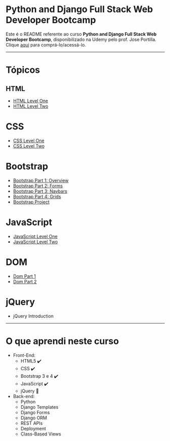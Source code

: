 # Python and Django Full Stack Web Developer Bootcamp

Este é o README referente ao curso **Python and Django Full Stack Web Developer Bootcamp**, disponibilizado na Udemy pelo prof. Jose Portilla. Clique [aqui](https://www.udemy.com/python-and-django-full-stack-web-developer-bootcamp/) para comprá-lo/acessá-lo.

***

# Tópicos

## HTML

* [HTML Level One](https://github.com/guiemi-learning-center/django-portilla/tree/master/HTML/HTML_LEVEL_ONE)
* [HTML Level Two](https://github.com/guiemi-learning-center/django-portilla/tree/master/HTML/HTML_LEVEL_TWO)

# CSS

* [CSS Level One](https://github.com/guiemi-learning-center/django-portilla/tree/master/CSS/CSS_LEVEL_ONE)
* [CSS Level Two](https://github.com/guiemi-learning-center/django-portilla/tree/master/CSS/CSS_LEVEL_TWO)

# Bootstrap

* [Bootstrap Part 1: Overview](https://github.com/guiemi-learning-center/django-portilla/tree/master/Bootstrap)
* [Bootstrap Part 2: Forms](https://github.com/guiemi-learning-center/django-portilla/tree/master/Bootstrap/Bootstrap_Part_Two_Forms)
* [Bootstrap Part 3: Navbars](https://github.com/guiemi-learning-center/django-portilla/tree/master/Bootstrap/Bootstrap_Part_Three_Navbars)
* [Bootstrap Part 4: Grids](https://github.com/guiemi-learning-center/django-portilla/tree/master/Bootstrap/Bootstrap_Part_Four_Grids)
* [Bootstrap Project](https://github.com/guiemi-learning-center/django-portilla/tree/master/Bootstrap/Bootstrap_Project)

# JavaScript

* [JavaScript Level One](https://github.com/guiemi-learning-center/django-portilla/tree/master/JS/JAVASCRIPT_LEVEL_ONE)
* [JavaScript Level Two](https://github.com/guiemi-learning-center/django-portilla/tree/master/JS/JAVASCRIPT_LEVEL_TWO)

# DOM

* [Dom Part 1](https://github.com/guiemi-learning-center/django-portilla/tree/master/DOM/Part_1)
* [Dom Part 2](https://github.com/guiemi-learning-center/django-portilla/tree/master/DOM/Part_2)

# jQuery

* jQuery Introduction

***

# O que aprendi neste curso

- Front-End:
  - HTML5 ✔️
  - CSS ✔️
  - Bootstrap 3 e 4 ✔️
  - JavaScript ✔️
  - jQuery 🔲
- Back-end:
  - Python
  - Django Templates
  - Django Forms
  - Django ORM
  - REST APIs
  - Deployment
  - Class-Based Views

